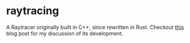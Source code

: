 # raytracing
A Raytracer originally built in C++, since rewritten in Rust. Checkout [this](https://jordanhay.com/blog/2021/12/raytracing) blog post for my discussion of its development.

